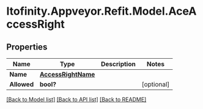 # Itofinity.Appveyor.Refit.Model.AceAccessRight
## Properties

Name | Type | Description | Notes
------------ | ------------- | ------------- | -------------
**Name** | [**AccessRightName**](AccessRightName.md) |  | 
**Allowed** | **bool?** |  | [optional] 

[[Back to Model list]](../README.md#documentation-for-models) [[Back to API list]](../README.md#documentation-for-api-endpoints) [[Back to README]](../README.md)

